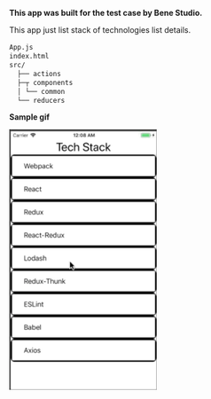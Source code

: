 
**This app was built for the test case by Bene Studio.**<br/>

This app just list stack of technologies list details.

```
App.js
index.html
src/
  ├── actions  
  ├─┬ components
  │ └── common
  └── reducers  
```

**Sample gif**<br/>
<div><img alt="gif" src="sample/sample.gif" /></div>
